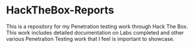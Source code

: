 # HackTheBox-Reports
This is a repository for my Penetration testing work through Hack The Box. This work includes detailed documentation on Labs completed and other various Penetration Testing work that I feel is important to showcase.
